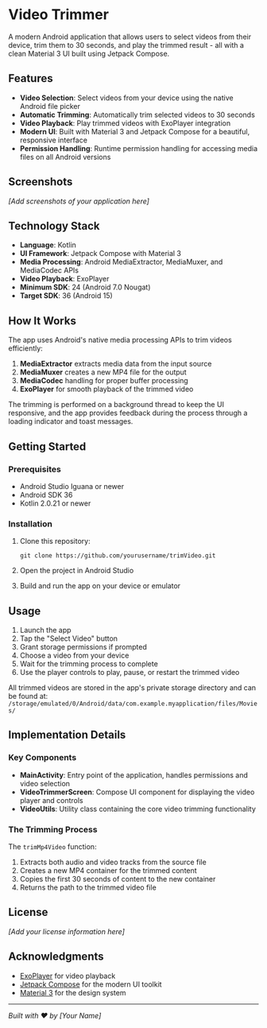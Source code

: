 # Video Trimmer

A modern Android application that allows users to select videos from their device, trim them to 30 seconds, and play the trimmed result - all with a clean Material 3 UI built using Jetpack Compose.

## Features

- **Video Selection**: Select videos from your device using the native Android file picker
- **Automatic Trimming**: Automatically trim selected videos to 30 seconds
- **Video Playback**: Play trimmed videos with ExoPlayer integration
- **Modern UI**: Built with Material 3 and Jetpack Compose for a beautiful, responsive interface
- **Permission Handling**: Runtime permission handling for accessing media files on all Android versions

## Screenshots

*[Add screenshots of your application here]*

## Technology Stack

- **Language**: Kotlin
- **UI Framework**: Jetpack Compose with Material 3
- **Media Processing**: Android MediaExtractor, MediaMuxer, and MediaCodec APIs
- **Video Playback**: ExoPlayer
- **Minimum SDK**: 24 (Android 7.0 Nougat)
- **Target SDK**: 36 (Android 15)

## How It Works

The app uses Android's native media processing APIs to trim videos efficiently:

1. **MediaExtractor** extracts media data from the input source
2. **MediaMuxer** creates a new MP4 file for the output
3. **MediaCodec** handling for proper buffer processing
4. **ExoPlayer** for smooth playback of the trimmed video

The trimming is performed on a background thread to keep the UI responsive, and the app provides feedback during the process through a loading indicator and toast messages.

## Getting Started

### Prerequisites

- Android Studio Iguana or newer
- Android SDK 36
- Kotlin 2.0.21 or newer

### Installation

1. Clone this repository:
   ```
   git clone https://github.com/yourusername/trimVideo.git
   ```

2. Open the project in Android Studio

3. Build and run the app on your device or emulator

## Usage

1. Launch the app
2. Tap the "Select Video" button
3. Grant storage permissions if prompted
4. Choose a video from your device
5. Wait for the trimming process to complete
6. Use the player controls to play, pause, or restart the trimmed video

All trimmed videos are stored in the app's private storage directory and can be found at:
`/storage/emulated/0/Android/data/com.example.myapplication/files/Movies/`

## Implementation Details

### Key Components

- **MainActivity**: Entry point of the application, handles permissions and video selection
- **VideoTrimmerScreen**: Compose UI component for displaying the video player and controls
- **VideoUtils**: Utility class containing the core video trimming functionality

### The Trimming Process

The `trimMp4Video` function:

1. Extracts both audio and video tracks from the source file
2. Creates a new MP4 container for the trimmed content
3. Copies the first 30 seconds of content to the new container
4. Returns the path to the trimmed video file

## License

*[Add your license information here]*

## Acknowledgments

- [ExoPlayer](https://github.com/google/ExoPlayer) for video playback
- [Jetpack Compose](https://developer.android.com/jetpack/compose) for the modern UI toolkit
- [Material 3](https://m3.material.io/) for the design system

---

*Built with ❤️ by [Your Name]*